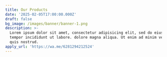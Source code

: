 ```yaml
---
title: Our Products
date: '2025-02-05T17:00:00.000Z'
draft: false
bg_image: /images/banner/banner-1.png
description: >-
  Lorem ipsum dolor sit amet, consectetur adipisicing elit, sed do eiusmod
  tempor incididunt ut labore. dolore magna aliqua. Ut enim ad minim veniam,
  quis nostrud.
apply_url: 'https://wa.me/6281294212524'
---
```



